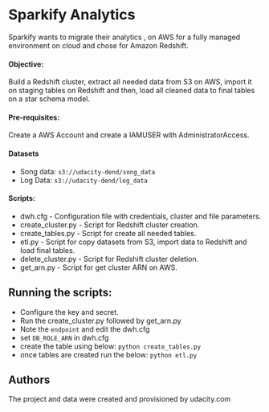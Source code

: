 # Sparkify Analytics

Sparkify wants to migrate their analytics , on AWS for a fully managed environment on cloud and chose for Amazon Redshift.

#### Objective:

Build a Redshift cluster, extract all needed data from S3 on AWS, import it on staging tables on Redshift and then, load all cleaned data to final tables on a star schema model.

#### Pre-requisites:
Create a AWS Account and create a IAMUSER with AdministratorAccess.

#### Datasets
- Song data: `s3://udacity-dend/song_data`
- Log Data: `s3://udacity-dend/log_data`

#### Scripts: 
- dwh.cfg - Configuration file with credentials, cluster and file parameters.
- create_cluster.py - Script for Redshift cluster creation.
- create_tables.py - Script for create all needed tables.
- etl.py - Script for copy datasets from S3, import data to Redshift and load final tables.
- delete_cluster.py - Script for Redshift cluster deletion.
- get_arn.py - Script for get cluster ARN on AWS.

## Running the scripts:
- Configure the key and secret.
- Run the create_cluster.py followed by get_arn.py 
- Note the `endpoint` and edit the dwh.cfg
- set `DB_ROLE_ARN` in dwh.cfg
- create the table using below:
`python create_tables.py`
- once tables are created run the below:
`python etl.py`

## Authors
The project and data were created and provisioned by udacity.com


